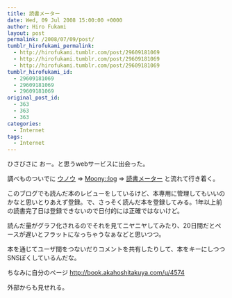 ```yaml
---
title: 読書メーター
date: Wed, 09 Jul 2008 15:00:00 +0000
author: Hiro Fukami
layout: post
permalink: /2008/07/09/post/
tumblr_hirofukami_permalink:
  - http://hirofukami.tumblr.com/post/29609181069
  - http://hirofukami.tumblr.com/post/29609181069
  - http://hirofukami.tumblr.com/post/29609181069
tumblr_hirofukami_id:
  - 29609181069
  - 29609181069
  - 29609181069
original_post_id:
  - 363
  - 363
  - 363
categories:
  - Internet
tags:
  - Internet
---
```

<div class="section">
  <p>
    ひさびさに おー。と思うwebサービスに出会った。
  </p>
  
  <p>
    調べものついでに <a href="http://www.unoh.co.jp/" target="_blank">ウノウ</a> => <a href="http://d.hatena.ne.jp/hiro_y/20080609" target="_blank">Moony::log</a> => <a href="http://book.akahoshitakuya.com/" target="_blank">読書メーター</a> と流れて行き着く。
  </p>
  
  <p>
    このブログでも読んだ本のレビューをしているけど、本専用に管理してもいいのかなと思いとりあえず登録。で、さっそく読んだ本を登録してみる。1年以上前の読書完了日は登録できないので日付的には正確ではないけど。
  </p>
  
  <p>
    読んだ量がグラフ化されるのでそれを見てニヤニヤしてみたり、20日間だとペースが遅いとフラットになっちゃうなぁなどと思いつつ。
  </p>
  
  <p>
    本を通じてユーザ間をつないだりコメントを共有したりして、本をキーにしつつSNSぽくしているんだな。
  </p>
  
  <p>
    ちなみに自分のページ <a href="http://book.akahoshitakuya.com/u/4574" target="_blank"><a href="http://book.akahoshitakuya.com/u/4574" target="_blank">http://book.akahoshitakuya.com/u/4574</a></a>
  </p>
  
  <p>
    外部からも見せれる。
  </p>
</div>